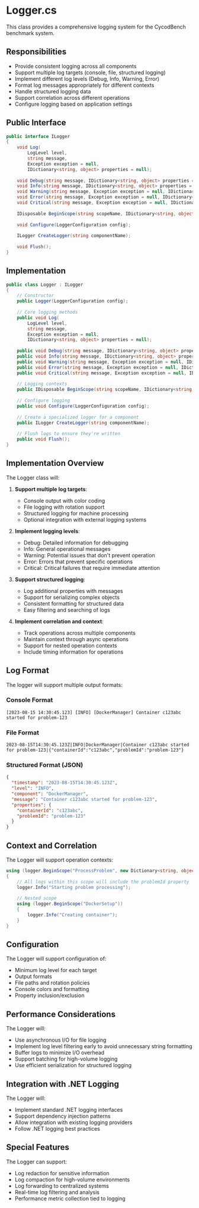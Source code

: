 # Logger.cs

This class provides a comprehensive logging system for the CycodBench benchmark system.

## Responsibilities

- Provide consistent logging across all components
- Support multiple log targets (console, file, structured logging)
- Implement different log levels (Debug, Info, Warning, Error)
- Format log messages appropriately for different contexts
- Handle structured logging data
- Support correlation across different operations
- Configure logging based on application settings

## Public Interface

```csharp
public interface ILogger
{
    void Log(
        LogLevel level,
        string message,
        Exception exception = null,
        IDictionary<string, object> properties = null);
    
    void Debug(string message, IDictionary<string, object> properties = null);
    void Info(string message, IDictionary<string, object> properties = null);
    void Warning(string message, Exception exception = null, IDictionary<string, object> properties = null);
    void Error(string message, Exception exception = null, IDictionary<string, object> properties = null);
    void Critical(string message, Exception exception = null, IDictionary<string, object> properties = null);
    
    IDisposable BeginScope(string scopeName, IDictionary<string, object> properties = null);
    
    void Configure(LoggerConfiguration config);
    
    ILogger CreateLogger(string componentName);
    
    void Flush();
}
```

## Implementation

```csharp
public class Logger : ILogger
{
    // Constructor
    public Logger(LoggerConfiguration config);
    
    // Core logging methods
    public void Log(
        LogLevel level,
        string message,
        Exception exception = null,
        IDictionary<string, object> properties = null);
    
    public void Debug(string message, IDictionary<string, object> properties = null);
    public void Info(string message, IDictionary<string, object> properties = null);
    public void Warning(string message, Exception exception = null, IDictionary<string, object> properties = null);
    public void Error(string message, Exception exception = null, IDictionary<string, object> properties = null);
    public void Critical(string message, Exception exception = null, IDictionary<string, object> properties = null);
    
    // Logging contexts
    public IDisposable BeginScope(string scopeName, IDictionary<string, object> properties = null);
    
    // Configure logging
    public void Configure(LoggerConfiguration config);
    
    // Create a specialized logger for a component
    public ILogger CreateLogger(string componentName);
    
    // Flush logs to ensure they're written
    public void Flush();
}
```

## Implementation Overview

The Logger class will:

1. **Support multiple log targets**:
   - Console output with color coding
   - File logging with rotation support
   - Structured logging for machine processing
   - Optional integration with external logging systems

2. **Implement logging levels**:
   - Debug: Detailed information for debugging
   - Info: General operational messages
   - Warning: Potential issues that don't prevent operation
   - Error: Errors that prevent specific operations
   - Critical: Critical failures that require immediate attention

3. **Support structured logging**:
   - Log additional properties with messages
   - Support for serializing complex objects
   - Consistent formatting for structured data
   - Easy filtering and searching of logs

4. **Implement correlation and context**:
   - Track operations across multiple components
   - Maintain context through async operations
   - Support for nested operation contexts
   - Include timing information for operations

## Log Format

The logger will support multiple output formats:

### Console Format
```
[2023-08-15 14:30:45.123] [INFO] [DockerManager] Container c123abc started for problem-123
```

### File Format
```
2023-08-15T14:30:45.123Z|INFO|DockerManager|Container c123abc started for problem-123|{"containerId":"c123abc","problemId":"problem-123"}
```

### Structured Format (JSON)
```json
{
  "timestamp": "2023-08-15T14:30:45.123Z",
  "level": "INFO",
  "component": "DockerManager",
  "message": "Container c123abc started for problem-123",
  "properties": {
    "containerId": "c123abc",
    "problemId": "problem-123"
  }
}
```

## Context and Correlation

The Logger will support operation contexts:

```csharp
using (logger.BeginScope("ProcessProblem", new Dictionary<string, object> { ["problemId"] = "problem-123" }))
{
    // All logs within this scope will include the problemId property
    logger.Info("Starting problem processing");
    
    // Nested scope
    using (logger.BeginScope("DockerSetup"))
    {
        logger.Info("Creating container");
    }
}
```

## Configuration

The Logger will support configuration of:
- Minimum log level for each target
- Output formats
- File paths and rotation policies
- Console colors and formatting
- Property inclusion/exclusion

## Performance Considerations

The Logger will:
- Use asynchronous I/O for file logging
- Implement log level filtering early to avoid unnecessary string formatting
- Buffer logs to minimize I/O overhead
- Support batching for high-volume logging
- Use efficient serialization for structured logging

## Integration with .NET Logging

The Logger will:
- Implement standard .NET logging interfaces
- Support dependency injection patterns
- Allow integration with existing logging providers
- Follow .NET logging best practices

## Special Features

The Logger can support:
- Log redaction for sensitive information
- Log compaction for high-volume environments
- Log forwarding to centralized systems
- Real-time log filtering and analysis
- Performance metric collection tied to logging
